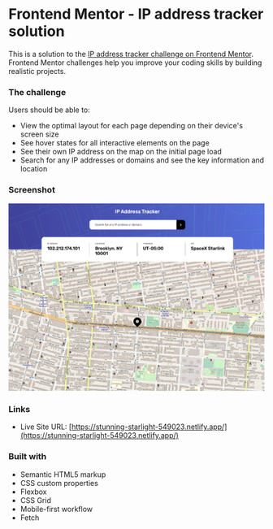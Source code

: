 # Frontend Mentor - IP address tracker solution

This is a solution to the [IP address tracker challenge on Frontend Mentor](https://www.frontendmentor.io/challenges/ip-address-tracker-I8-0yYAH0). Frontend Mentor challenges help you improve your coding skills by building realistic projects. 

### The challenge

Users should be able to:

- View the optimal layout for each page depending on their device's screen size
- See hover states for all interactive elements on the page
- See their own IP address on the map on the initial page load
- Search for any IP addresses or domains and see the key information and location

### Screenshot

![](./screenshot.png)

### Links

- Live Site URL: [https://stunning-starlight-549023.netlify.app/](https://stunning-starlight-549023.netlify.app/)

### Built with

- Semantic HTML5 markup
- CSS custom properties
- Flexbox
- CSS Grid
- Mobile-first workflow
- Fetch
